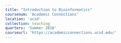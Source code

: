 ```yaml
---
title: "Introduction to Bioinformatics"
coursenum: 'Academic Connections'
location: 'ucsd'
collection: teaching
quarters: 'Summer 2016'
courseurl: 'https://academicconnections.ucsd.edu/'
---
```

